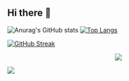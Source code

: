 ## Hi there 👋

![Anurag's GitHub stats](https://github-readme-stats.vercel.app/api?username=Kusk24&show_icons=true&theme=tokyonight)
[![Top Langs](https://github-readme-stats.vercel.app/api/top-langs/?username=Kusk24&layout=pie)](https://github.com/anuraghazra/github-readme-stats)

[![GitHub Streak](https://streak-stats.demolab.com/?user=Kusk24&theme=dark)](https://git.io/streak-stats)

<p align="center">
  <img src="https://capsule-render.vercel.app/api?type=waving&color=gradient&height=100&section=footer" />
</p>

![](https://komarev.com/ghpvc/?username=Kusk24)
